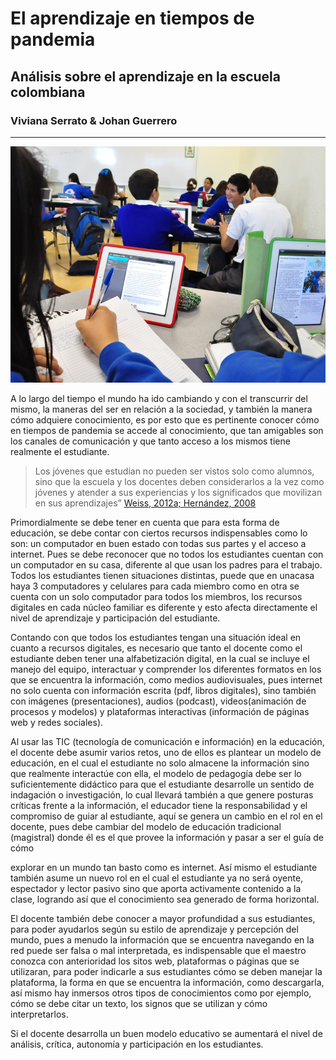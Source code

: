 # **El aprendizaje en tiempos de pandemia**
## Análisis sobre el aprendizaje en la escuela colombiana  
### Viviana Serrato & Johan Guerrero
___

![Tomdado del Espectador](https://github.com/Licjohan1/educacionenpandemia/blob/master/CLASE.jpg)

A lo largo del tiempo el mundo ha ido cambiando y con el transcurrir del mismo, la
maneras del ser en relación a la sociedad, y también la manera cómo adquiere
conocimiento, es por esto que es pertinente conocer cómo en tiempos de pandemia se
accede al conocimiento, que tan amigables son los canales de comunicación y que tanto
acceso a los mismos tiene realmente el estudiante. 
> Los jóvenes que estudian no pueden ser vistos solo como alumnos, sino que la escuela y los docentes deben considerarlos a la vez como jóvenes y atender a sus
experiencias y los significados que movilizan en sus aprendizajes” [Weiss, 2012a; Hernández, 2008](https://www.redalyc.org/pdf/140/14025774016.pdf)

Primordialmente se debe tener en cuenta que para esta forma de educación, se debe
contar con ciertos recursos indispensables como lo son: un computador en buen estado
con todas sus partes y el acceso a internet. Pues se debe reconocer que no todos los
estudiantes cuentan con un computador en su casa, diferente al que usan los padres
para el trabajo. Todos los estudiantes tienen situaciones distintas, puede que en
unacasa haya 3 computadores y celulares para cada miembro como en otra se cuenta con
un solo computador para todos los miembros, los recursos digitales en cada núcleo
familiar es diferente y esto afecta directamente el nivel de aprendizaje y
participación del estudiante.

Contando con que todos los estudiantes tengan una situación ideal en cuanto a
recursos digitales,  es necesario que tanto el docente como el estudiante deben tener
una alfabetización digital, en la cual se incluye el manejo del equipo, interactuar y
comprender los diferentes formatos en los que se encuentra la información, como
medios audiovisuales, pues internet no solo cuenta con información escrita (pdf,
libros digitales), sino también con imágenes (presentaciones), audios (podcast),
videos(animación de procesos y modelos) y plataformas interactivas (información de
páginas web y redes sociales). 

Al usar las TIC (tecnología de comunicación e información) en la educación, el
docente debe asumir varios retos, uno de ellos es plantear un modelo de educación, en
el cual el estudiante no solo almacene la información sino que realmente interactúe
con ella, el modelo de pedagogía debe ser lo suficientemente didáctico para que el
estudiante desarrolle un sentido de indagación o investigación, lo cual llevará
también a que genere posturas críticas frente a la información, el educador tiene la
responsabilidad y el compromiso de guiar al estudiante, aquí se genera un cambio en
el rol en el docente, pues debe cambiar del modelo de educación tradicional 
(magistral) donde él es el que provee la información y pasar a ser el guía de cómo

explorar en un mundo tan basto como es internet. Así mismo el estudiante también
asume un nuevo rol en el cual el estudiante ya no será oyente, espectador y lector
pasivo sino que aporta activamente contenido a la clase, logrando así que el
conocimiento sea generado de forma horizontal. 

El docente también debe conocer a mayor profundidad a sus estudiantes, para poder
ayudarlos según su estilo de aprendizaje y percepción del mundo, pues a menudo la
información que se encuentra navegando en la red puede ser falsa o mal interpretada,
es indispensable que el maestro conozca con anterioridad los sitos web, plataformas o
páginas que se utilizaran, para poder indicarle a sus estudiantes cómo se deben
manejar la plataforma, la forma en que se encuentra la información, como descargarla,
así mismo hay inmersos otros tipos de conocimientos como por ejemplo, cómo se debe
citar un texto, los signos que se utilizan y cómo interpretarlos. 

Si el docente desarrolla un buen modelo educativo se aumentará el nivel de análisis,
crítica, autonomía y participación en los estudiantes. 
